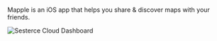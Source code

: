 <br>Mapple is an iOS app that helps you share & discover maps with your friends.


![Sesterce Cloud Dashboard](https://media.contra.com/image/upload/fl_progressive/q_auto:best/hxzcvg37tldrzugueh7w.webp)
